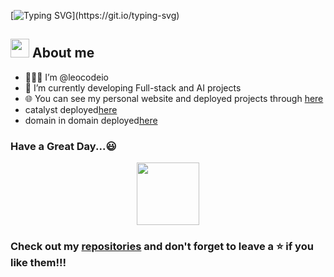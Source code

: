 [![Typing SVG](https://readme-typing-svg.demolab.com/?lines=Hi+Harsha+Here!!!;Know+more+about+me+below!!!)](https://git.io/typing-svg)

## <picture><img src = "https://github.com/7oSkaaa/7oSkaaa/blob/main/Images/about_me.gif?raw=true" width = 30px></picture> About me
- 👨🏽‍💻  I’m @leocodeio
- 🌱 I’m currently developing Full-stack and AI projects
- 🌐 You can see my personal website and deployed projects through [here](https://portfolio-leocodeios-projects.vercel.app/)
- catalyst deployed[here](https://catalyst-com.vercel.app/)
- domain in domain deployed[here](https://catalyst-domain-in-domain.vercel.app/)
  
### Have a Great Day...😃
<picture>
    <div align="center">
    <img src="https://media.giphy.com/media/O51MQ3DduOcGW6ofR3/giphy.gif" width="100" height="100" frameborder="0" class="giphy-embed" allowfullscreen />
  </div>
</picture>
<h3>Check out my <a href="https://github.com/leocodeio?tab=repositories">repositories</a> and
don't forget to leave a ⭐ if you like them!!!</h3>
<br>

<!---
leocodeio/leocodeio is a ✨ special ✨ repository because its `README.md` (this file) appears on your GitHub profile.
You can click the Preview link to take a look at your changes.
--->
